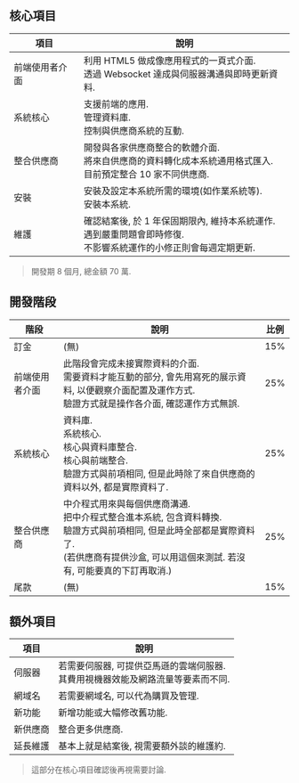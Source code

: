
## 核心項目

|項目|說明|
|---|---|
|前端使用者介面|利用 HTML5 做成像應用程式的一頁式介面. <br />透過 Websocket 達成與伺服器溝通與即時更新資料.|
|系統核心|支援前端的應用. <br />管理資料庫. <br />控制與供應商系統的互動.|
|整合供應商|開發與各家供應商整合的軟體介面. <br />將來自供應商的資料轉化成本系統通用格式匯入. <br />目前預定整合 10 家不同供應商. |
|安裝|安裝及設定本系統所需的環境(如作業系統等). <br />安裝本系統.|
|維護|確認結案後, 於 1 年保固期限內, 維持本系統運作. <br />遇到嚴重問題會即時修復. <br />不影響系統運作的小修正則會每週定期更新.|


> 開發期 8 個月, 總金額 70 萬.



## 開發階段

|階段|說明|比例|
|---|---|---|
|訂金|(無)|15%|
|前端使用者介面|此階段會完成未接實際資料的介面. <br />需要資料才能互動的部分, 會先用寫死的展示資料, 以便觀察介面配置及運作方式. <br />驗證方式就是操作各介面, 確認運作方式無誤.|25%|
|系統核心|資料庫. <br />系統核心. <br />核心與資料庫整合. <br />核心與前端整合. <br />驗證方式與前項相同, 但是此時除了來自供應商的資料以外, 都是實際資料了.|25%|
|整合供應商|中介程式用來與每個供應商溝通. <br />把中介程式整合進本系統, 包含資料轉換. <br />驗證方式與前項相同, 但是此時全部都是實際資料了. <br />(若供應商有提供沙盒, 可以用這個來測試. 若沒有, 可能要真的下訂再取消.) |25%|
|尾款|(無)|15%|



## 額外項目

|項目|說明|
|---|---|
|伺服器|若需要伺服器, 可提供亞馬遜的雲端伺服器. <br />其費用視機器效能及網路流量等要素而不同.|
|網域名|若需要網域名, 可以代為購買及管理.|
|新功能|新增功能或大幅修改舊功能.|
|新供應商|整合更多供應商.|
|延長維護|基本上就是結案後, 視需要額外談的維護約.|

> 這部分在核心項目確認後再視需要討論.

